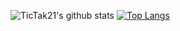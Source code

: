 ![TicTak21's github stats](https://github-readme-stats.vercel.app/api?username=TicTak21&show_icons=true&theme=onedark)
[![Top Langs](https://github-readme-stats.vercel.app/api/top-langs/?username=TicTak21&theme=onedark)](https://github.com/anuraghazra/github-readme-stats)
